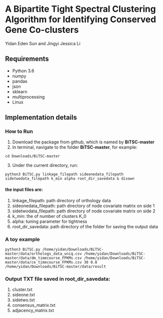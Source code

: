 # A Bipartite Tight Spectral Clustering Algorithm for Identifying Conserved Gene Co-clusters
Yidan Eden Sun and Jingyi Jessica Li

## Requirements
* Python 3.6
* numpy
* pandas
* json
* sklearn
* multiprocessing
* Linux

## Implementation details

### How to Run
1. Download the package from github, which is named by **BiTSC-master**
2. In terminal, navigate to the folder **BiTSC-master**, for example:
```
cd Downloads/BiTSC-master
```
3. Under the current directory, run:
```
python3 BiTSC.py linkage_filepath sideonedata_filepath sidetwodata_filepath k_min alpha root_dir_savedata & disown
```
#### the input files are:

1. linkage_filepath: path directory of orthology data
2. sideonedata_filepath: path directory of node covariate matrix on side 1
3. sidetwodata_filepath: path directory of node covariate matrix on side 2
4. k_min: the of number of clusters K_0
5. alpha: tuning parameter for tightness
6. root_dir_savedata: path directory of the folder for saving the output data

### A toy example
```
python3 BiTSC.py /home/yidan/Downloads/BiTSC-master/data/orthologs_data_uniq.csv /home/yidan/Downloads/BiTSC-master/data/dm_timecourse_FPKMs.csv /home/yidan/Downloads/BiTSC-master/data/ce_timecourse_FPKMs.csv 30 0.8 /home/yidan/Downloads/BiTSC-master/data/result
```

### Output TXT file saved in root_dir_savedata:
1. cluster.txt
2. sideone.txt
3. sidetwo.txt
4. consensus_matrix.txt
5. adjacency_matrix.txt
